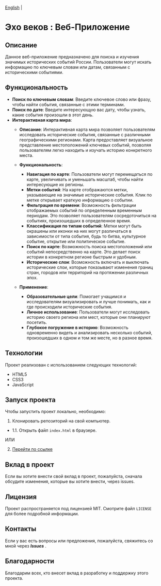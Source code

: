 [English](README-en.md) |

# Эхо веков : Веб-Приложение

## Описание

Данное веб-приложение предназначено для поиска и изучения значимых исторических событий России. Пользователи могут искать информацию по ключевым словам или датам, связанным с историческими событиями.

## Функциональность

- **Поиск по ключевым словам**: Введите ключевое слово или фразу, чтобы найти события, связанные с этими терминами.
- **Поиск по дате**: Введите интересующую вас дату, чтобы узнать, какие события произошли в этот день.
- **Интерактивная карта мира**:
  - **Описание**: Интерактивная карта мира позволяет пользователям исследовать исторические события, связанные с различными географическими регионами. Карта предоставляет визуальное представление местоположений ключевых событий, позволяя пользователям легко находить и изучать историю конкретного места.
  
  - **Функциональность**:
    - **Навигация по карте**: Пользователи могут перемещаться по карте, увеличивать и уменьшать масштаб, чтобы найти интересующие их регионы.
    - **Метки событий**: На карте отображаются метки, указывающие на значимые исторические события. Клик по метке открывает краткую информацию о событии.
    - **Фильтрация по времени**: Возможность фильтрации отображаемых событий по определенным временным периодам. Это позволяет пользователям сосредоточиться на событиях, произошедших в определенное время.
    - **Классификация по типам событий**: Метки могут быть окрашены или иконки на них могут различаться в зависимости от типа события, будь то битва, культурное событие, открытие или политическое событие.
    - **Поиск по карте**: Возможность поиска местоположений или событий непосредственно на карте. Это делает поиск истории в конкретном регионе быстрым и удобным.
    - **Исторические слои**: Возможность включать и выключать исторические слои, которые показывают изменения границ стран, городов или территорий на протяжении различных эпох.

  - **Применение**:
    - **Образовательные цели**: Помогает учащимся и исследователям визуализировать и лучше понимать, как и где происходили исторические события.
    - **Личное использование**: Пользователи могут исследовать историю своего региона или мест, которые они планируют посетить.
    - **Глубокое погружение в историю**: Возможность одновременно видеть и анализировать несколько событий, произошедших в одном и том же месте, но в разное время.

## Технологии

Проект реализован с использованием следующих технологий:

- HTML5
- CSS3
- JavaScript

## Запуск проекта

Чтобы запустить проект локально, необходимо:

1. Клонировать репозиторий на свой компьютер.

- 1.1. Открыть файл `index.html` в браузере.

ИЛИ

2. [Перейти по ссылке](https://gaminghackintosh.github.io/HistoryApp-Web-Version/)

## Вклад в проект

Если вы хотите внести свой вклад в проект, пожалуйста, сначала обсудите изменения, которые вы хотите внести, через issues.

## Лицензия

Проект распространяется под лицензией MIT. Смотрите файл `LICENSE` для более подробной информации.

## Контакты

Если у вас есть вопросы или предложения, пожалуйста, свяжитесь со мной через ***Issues*** .

## Благодарности

Благодарим всех, кто внесет вклад в разработку и поддержку этого проекта.
